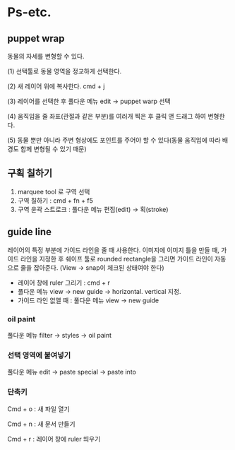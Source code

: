 # Ps-etc.



## puppet wrap

동물의 자세를 변형할 수 있다.

(1) 선택툴로 동물 영역을 정교하게 선택한다.

(2) 새 레이어 위에 복사한다. cmd + j

(3) 레이어를 선택한 후 풀다운 메뉴 edit → puppet warp 선택

(4) 움직임을 줄 좌표(관절과 같은 부분)를 여러개 찍은 후 클릭 앤 드래그 하여 변형한다. 

(5) 동물 뿐만 아니라 주변 형상에도 포인트를 주어야 할 수 있다(동물 움직임에 따라 배경도 함께 변형될 수 있기 때문)



## 구획 칠하기

1. marquee tool 로 구역 선택
2. 구역 칠하기 : cmd + fn + f5
3. 구역 윤곽 스트로크 : 풀다운 메뉴 편집(edit) → 획(stroke)



## guide line

레이어의 특정 부분에 가이드 라인을 줄 때 사용한다. 이미지에 이미지 틀을 만들 때, 가이드 라인을 지정한 후 쉐이프 툴로 rounded rectangle을 그리면 가이드 라인이 자동으로 줄을 잡아준다. (View -> snap이 체크된 상태여야 한다)

- 레이어 창에 ruler 그리기 : cmd + r 
- 풀다운 메뉴 view -> new guide -> horizontal. vertical 지정.
- 가이드 라인 없앨 때 : 풀다운 메뉴 view -> new guide 



### oil paint

풀다운 메뉴 filter -> styles -> oil paint



### 선택 영역에 붙여넣기

풀다운 메뉴 edit -> paste special -> paste into



### 단축키

Cmd + o : 새 파일 열기

Cmd + n : 새 문서 만들기

Cmd + r : 레이어 창에 ruler 띄우기



